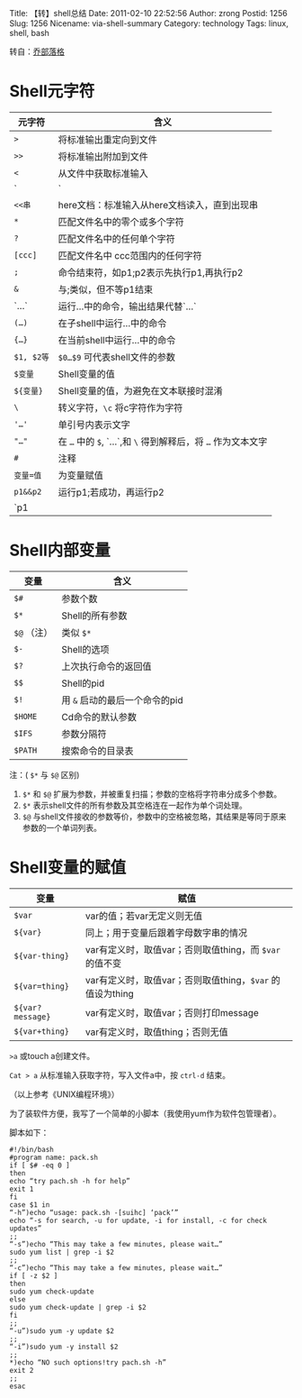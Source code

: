Title: 【转】shell总结
Date: 2011-02-10 22:52:56
Author: zrong
Postid: 1256
Slug: 1256
Nicename: via-shell-summary
Category: technology
Tags: linux, shell, bash

转自：[乔部落格](http://joe.is-programmer.com/posts/17466.html)

# Shell元字符

|元字符     |含义|
|-----------|--------------------------------------------------|
| `>`       |将标准输出重定向到文件|
| `>>`      |将标准输出附加到文件|
| `<`       |从文件中获取标准输入|
| `|`       |p1|p2将p1的标准输出作为p2的标准输入|
| `<<串`    |here文档：标准输入从here文档读入，直到出现串|
| `*`       |匹配文件名中的零个或多个字符|
| `?`       |匹配文件名中的任何单个字符|
| `[ccc]`   |匹配文件名中 ccc范围内的任何字符|
| `;`       |命令结束符，如p1;p2表示先执行p1,再执行p2|
| `&`       |与;类似，但不等p1结束|
| \`…\`     |运行…中的命令，输出结果代替\`…\`|
| `(…)`     |在子shell中运行…中的命令|
| `{…}`     |在当前shell中运行…中的命令|
| `$1, $2等`| `$0…$9` 可代表shell文件的参数|
| `$变量`   |Shell变量的值|
| `${变量}` |Shell变量的值，为避免在文本联接时混淆|
| `\`       |转义字符，`\c` 将c字符作为字符|
| `'…'`     |单引号内表示文字|
| `"…"`     |在 `…` 中的 `$`, \`…\`,和 `\` 得到解释后，将 `…` 作为文本文字|
| `#`       |注释|
| `变量=值` |为变量赋值|
| `p1&&p2`  |运行p1;若成功，再运行p2|
| `p1||p2`  |运行p1;若不成功，再运行p2|

# Shell内部变量<!--more-->

| 变量          | 含义 |
| ------------- | ---------------------------- |
| `$#`          | 参数个数 |
| `$*`          | Shell的所有参数 |
| `$@` （注）   | 类似 `$*`   |
| `$-`          | Shell的选项 |
| `$?`          | 上次执行命令的返回值 |
| `$$`          | Shell的pid |
| `$!`          | 用 `&` 启动的最后一个命令的pid |
| `$HOME`       | Cd命令的默认参数 |
| `$IFS`        | 参数分隔符 |
| `$PATH`       | 搜索命令的目录表 |

注：( `$*` 与 `$@` 区别)

1.  `$*` 和 `$@` 扩展为参数，并被重复扫描；参数的空格将字符串分成多个参数。
2.  `$*` 表示shell文件的所有参数及其空格连在一起作为单个词处理。
3.  `$@` 与shell文件接收的参数等价，参数中的空格被忽略，其结果是等同于原来参数的一个单词列表。

# Shell变量的赋值

| 变量              |赋值 |
| ----------------- |--------------------------------------------------------- |
| `$var`            | var的值；若var无定义则无值 |
| `${var}`          | 同上；用于变量后跟着字母数字串的情况 |
| `${var-thing}`    | var有定义时，取值var；否则取值thing，而 `$var` 的值不变 |
| `${var=thing}`    | var有定义时，取值var；否则取值thing，`$var` 的值设为thing |
| `${var?message}`  | var有定义时，取值var；否则打印message |
| `${var+thing}`    | var有定义时，取值thing；否则无值 |

`>a` 或touch a创建文件。

`Cat > a` 从标准输入获取字符，写入文件a中，按 `ctrl-d` 结束。

（以上参考《UNIX编程环境》）

为了装软件方便，我写了一个简单的小脚本（我使用yum作为软件包管理者）。

脚本如下：

``` shell
#!/bin/bash
#program name: pack.sh
if [ $# -eq 0 ]
then
echo “try pach.sh -h for help”
exit 1
fi
case $1 in
“-h”)echo “usage: pack.sh -[suihc] ‘pack’”
echo “-s for search, -u for update, -i for install, -c for check updates”
;;
“-s”)echo “This may take a few minutes, please wait…”
sudo yum list | grep -i $2
;;
“-c”)echo “This may take a few minutes, please wait…”
if [ -z $2 ]
then
sudo yum check-update
else
sudo yum check-update | grep -i $2
fi
;;
“-u”)sudo yum -y update $2
;;
“-i”)sudo yum -y install $2
;;
*)echo “NO such options!try pach.sh -h”
exit 2
;;
esac
```
